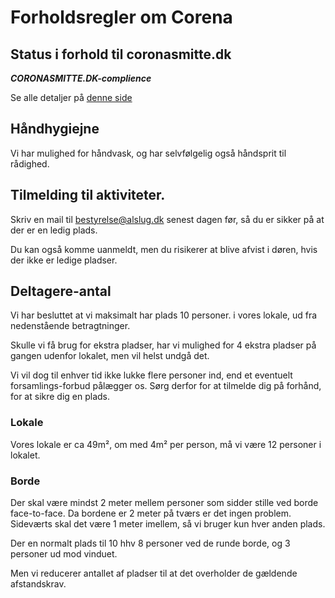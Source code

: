 # Forholdsregler om Corena

## Status i forhold til coronasmitte.dk
*****CORONASMITTE.DK-complience*****

Se alle detaljer på [denne side](coronasmitte-dk.md)

## Håndhygiejne
Vi har mulighed for håndvask, og har selvfølgelig også håndsprit til rådighed.

## Tilmelding til aktiviteter.
Skriv en mail til bestyrelse@alslug.dk senest dagen før, så du er sikker på at der er en ledig plads.

Du kan også komme uanmeldt, men du risikerer at blive afvist i døren, hvis der ikke er ledige pladser.

## Deltagere-antal
Vi har besluttet at vi maksimalt har plads 10 personer. i vores lokale, ud fra nedenstående betragtninger.

Skulle vi få brug for ekstra pladser, har vi mulighed for 4 ekstra pladser på gangen udenfor lokalet,
men vil helst undgå det.

Vi vil dog til enhver tid ikke lukke flere personer ind, end et eventuelt forsamlings-forbud pålægger os.
Sørg derfor for at tilmelde dig på forhånd, for at sikre dig en plads.

### Lokale
Vores lokale er ca 49m², om med 4m² per person, må vi være 12 personer i lokalet.

### Borde
Der skal være mindst 2 meter mellem personer som sidder stille ved borde face-to-face.
Da bordene er 2 meter på tværs er det ingen problem.
Sideværts skal det være 1 meter imellem, så vi bruger kun hver anden plads.

Der en normalt plads til 10 hhv 8  personer ved de runde borde, og 3 personer ud mod vinduet.

Men vi reducerer antallet af pladser til at det overholder de gældende afstandskrav.
